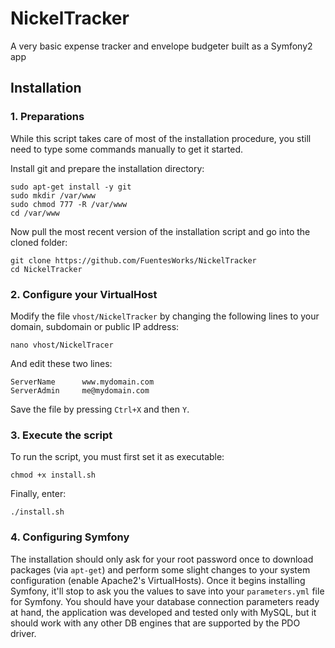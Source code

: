 NickelTracker
==============

A very basic expense tracker and envelope budgeter built as a Symfony2 app

## Installation
### 1. Preparations ###
While this script takes care of most of the installation procedure, you still need to type some commands manually to get it started.

Install git and prepare the installation directory:

	sudo apt-get install -y git
	sudo mkdir /var/www
	sudo chmod 777 -R /var/www
	cd /var/www

Now pull the most recent version of the installation script and go into the cloned folder:

	git clone https://github.com/FuentesWorks/NickelTracker
	cd NickelTracker


### 2. Configure your VirtualHost ###
Modify the file `vhost/NickelTracker` by changing the following lines to your domain, subdomain or public IP address:

```
nano vhost/NickelTracer
```

And edit these two lines:

```
ServerName      www.mydomain.com
ServerAdmin     me@mydomain.com
```

Save the file by pressing `Ctrl+X` and then `Y`.

### 3. Execute the script ###
To run the script, you must first set it as executable:

	chmod +x install.sh

Finally, enter:

	./install.sh

### 4. Configuring Symfony ###
The installation should only ask for your root password once to download packages (via `apt-get`) and
perform some slight changes to your system configuration (enable Apache2's VirtualHosts).
Once it begins installing Symfony, it'll stop to ask you the values to save into your `parameters.yml` file
for Symfony. You should have your database connection parameters ready at hand, the application was developed
and tested only with MySQL, but it should work with any other DB engines that are supported by the PDO driver.



